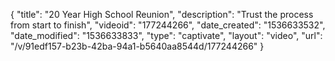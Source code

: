 {
    "title": "20 Year High School Reunion",
    "description": "Trust the process from start to finish",
    "videoid": "177244266",
    "date_created": "1536633532",
    "date_modified": "1536633833",
    "type": "captivate",
    "layout": "video",
    "url": "\/v\/91edf157-b23b-42ba-94a1-b5640aa8544d\/177244266"
}